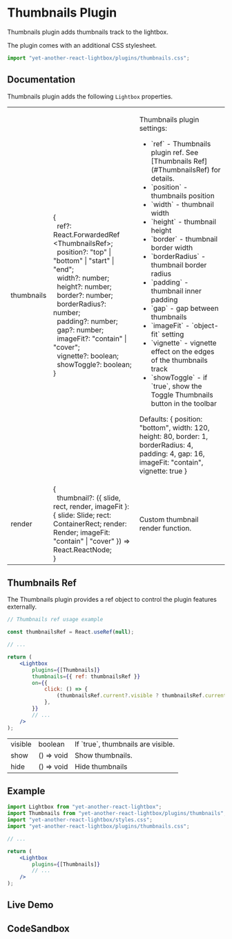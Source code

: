 # Thumbnails Plugin

Thumbnails plugin adds thumbnails track to the lightbox.

The plugin comes with an additional CSS stylesheet.

```jsx
import "yet-another-react-lightbox/plugins/thumbnails.css";
```

## Documentation

Thumbnails plugin adds the following `Lightbox` properties.

<table class="docs">
    <tbody>
    <tr>
        <td>thumbnails</td>
        <td>
            &#123;<br />
            &nbsp;&nbsp;ref?: React.ForwardedRef&#8203;&lt;ThumbnailsRef&gt;;<br />
            &nbsp;&nbsp;position?: "top" | "bottom" | "start" | "end";<br />
            &nbsp;&nbsp;width?: number;<br />
            &nbsp;&nbsp;height?: number;<br />
            &nbsp;&nbsp;border?: number;<br />
            &nbsp;&nbsp;borderRadius?: number;<br />
            &nbsp;&nbsp;padding?: number;<br />
            &nbsp;&nbsp;gap?: number;<br />
            &nbsp;&nbsp;imageFit?: "contain" | "cover";<br />
            &nbsp;&nbsp;vignette?: boolean;<br />
            &nbsp;&nbsp;showToggle?: boolean;<br />
            &#125;
        </td>
        <td>
            <p>Thumbnails plugin settings:</p>
            <ul>
                <li>`ref` - Thumbnails plugin ref. See [Thumbnails Ref](#ThumbnailsRef) for details.</li>
                <li>`position` - thumbnails position</li>
                <li>`width` - thumbnail width</li>
                <li>`height` - thumbnail height</li>
                <li>`border` - thumbnail border width</li>
                <li>`borderRadius` - thumbnail border radius</li>
                <li>`padding` - thumbnail inner padding</li>
                <li>`gap` - gap between thumbnails</li>
                <li>`imageFit` - `object-fit` setting</li>
                <li>`vignette` - vignette effect on the edges of the thumbnails track</li>
                <li>`showToggle` - if `true`, show the Toggle Thumbnails button in the toolbar</li>
            </ul>
            <p>
                Defaults: <span class="font-mono">&#123; position: "bottom", width: 120, height: 80, border: 1, borderRadius: 4, padding: 4,
                gap: 16, imageFit: "contain", vignette: true &#125;</span>
            </p>
        </td>
    </tr>
    <tr>
        <td>render</td>
        <td>
            &#123;<br />
            &nbsp;&nbsp;thumbnail?: (&#123;
            slide, rect, render, imageFit &#125;:
            &#123; slide: Slide; rect: ContainerRect; render: Render; imageFit: "contain" | "cover"
            &#125;) => React.ReactNode;<br />
            &#125;
        </td>
        <td>Custom thumbnail render function.</td>
    </tr>
    </tbody>
</table>

## Thumbnails Ref

The Thumbnails plugin provides a ref object to control the plugin features externally.

```jsx
// Thumbnails ref usage example

const thumbnailsRef = React.useRef(null);

// ...

return (
    <Lightbox
        plugins={[Thumbnails]}
        thumbnails={{ ref: thumbnailsRef }}
        on={{
            click: () => {
                (thumbnailsRef.current?.visible ? thumbnailsRef.current?.hide : thumbnailsRef.current?.show)?.();
            },
        }}
        // ...
    />
);
```

<table class="docs">
    <tbody>
    <tr>
        <td>visible</td>
        <td>boolean</td>
        <td>If `true`, thumbnails are visible.</td>
    </tr>
    <tr>
        <td>show</td>
        <td>() => void</td>
        <td>Show thumbnails.</td>
    </tr>
    <tr>
        <td>hide</td>
        <td>() => void</td>
        <td>Hide thumbnails</td>
    </tr>
    </tbody>
</table>

## Example

```jsx
import Lightbox from "yet-another-react-lightbox";
import Thumbnails from "yet-another-react-lightbox/plugins/thumbnails";
import "yet-another-react-lightbox/styles.css";
import "yet-another-react-lightbox/plugins/thumbnails.css";

// ...

return (
    <Lightbox
        plugins={[Thumbnails]}
        // ...
    />
);
```

## Live Demo

<ThumbnailsPluginExample />

## CodeSandbox

<CodeSandboxLink file="/src/examples/ThumbnailsPlugin.tsx" path="/plugins/thumbnails" />
